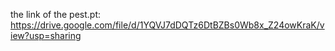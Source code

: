 the link of the pest.pt: https://drive.google.com/file/d/1YQVJ7dDQTz6DtBZBs0Wb8x_Z24owKraK/view?usp=sharing
